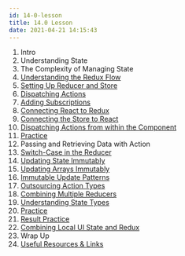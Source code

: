 ```yaml
---
id: 14-0-lesson
title: 14.0 Lesson
date: 2021-04-21 14:15:43
---
```


1. Intro
2. Understanding State
3. The Complexity of Managing State
4. [Understanding the Redux Flow](14-4-understanding-redux-flow)
5. [Setting Up Reducer and Store](14-5-setting-up-reducer-and-store)
6. [Dispatching Actions](14-6-dispatching-actions)
7. [Adding Subscriptions](14-7-adding-subscriptions)
8. [Connecting React to Redux](14-8-connecting-react-to-redux)
9. [Connecting the Store to React](14-9-connecting-store-to-react)
10. [Dispatching Actions from within the Component](14-10-dispatching-actions-from-within-component)
11. [Practice](14-11-practice)
12. Passing and Retrieving Data with Action
13. [Switch-Case in the Reducer](14-13-switching-case-in-reducer)
14. [Updating State Immutably](14-14-updating-state-immutably)
15. [Updating Arrays Immutably](14-15-updating-arrays-immutably)
16. [Immutable Update Patterns](14-16-immutable-update-patterns)
17. [Outsourcing Action Types](14-17-outsourcing-action-types)
18. [Combining Multiple Reducers](14-18-combining-multiple-reducers)
19. [Understanding State Types](14-19-understanding-state-types)
20. [Practice](14-20-practice)
21. [Result Practice](14-21-result-practice)
22. [Combining Local UI State and Redux](14-22-combining-local-ui-state-and-redux)
23. Wrap Up
24. [Useful Resources & Links](14-24-useful-resources-and-links)
